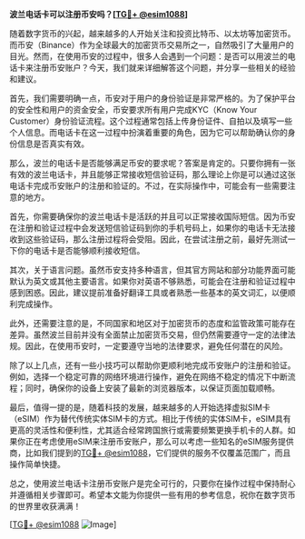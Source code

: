 **波兰电话卡可以注册币安吗？[[TG💪+ @esim1088](https://t.me/s/esim1088)]**

随着数字货币的兴起，越来越多的人开始关注和投资比特币、以太坊等加密货币。而币安（Binance）作为全球最大的加密货币交易所之一，自然吸引了大量用户的目光。然而，在使用币安的过程中，很多人会遇到一个问题：是否可以用波兰的电话卡来注册币安账户？今天，我们就来详细解答这个问题，并分享一些相关的经验和建议。

首先，我们需要明确一点，币安对于用户的身份验证是非常严格的。为了保护平台的安全性和用户的资金安全，币安要求所有用户完成KYC（Know Your Customer）身份验证流程。这个过程通常包括上传身份证件、自拍以及填写一些个人信息。而电话卡在这一过程中扮演着重要的角色，因为它可以帮助确认你的身份信息是否真实有效。

那么，波兰的电话卡是否能够满足币安的要求呢？答案是肯定的。只要你拥有一张有效的波兰电话卡，并且能够正常接收短信验证码，那么理论上你是可以通过这张电话卡完成币安账户的注册和验证的。不过，在实际操作中，可能会有一些需要注意的地方。

首先，你需要确保你的波兰电话卡是活跃的并且可以正常接收国际短信。因为币安在注册和验证过程中会发送短信验证码到你的手机号码上，如果你的电话卡无法接收到这些验证码，那么注册过程将会受阻。因此，在尝试注册之前，最好先测试一下你的电话卡是否能够顺利接收短信。

其次，关于语言问题。虽然币安支持多种语言，但其官方网站和部分功能界面可能默认为英文或其他主要语言。如果你对英语不够熟悉，可能会在注册和验证过程中感到困惑。因此，建议提前准备好翻译工具或者熟悉一些基本的英文词汇，以便顺利完成操作。

此外，还需要注意的是，不同国家和地区对于加密货币的态度和监管政策可能存在差异。虽然波兰目前并没有全面禁止加密货币交易，但仍然需要遵守一定的法律法规。因此，在使用币安时，一定要遵守当地的法律要求，避免任何潜在的风险。

除了以上几点，还有一些小技巧可以帮助你更顺利地完成币安账户的注册和验证。例如，选择一个稳定可靠的网络环境进行操作，避免在网络不稳定的情况下中断流程；同时，确保你的设备上安装了最新的浏览器版本，以保证页面加载顺畅。

最后，值得一提的是，随着科技的发展，越来越多的人开始选择虚拟SIM卡（eSIM）作为替代传统实体SIM卡的方式。相比于传统的实体SIM卡，eSIM具有更高的灵活性和便利性，尤其适合经常跨国旅行或需要频繁更换手机卡的人群。如果你正在考虑使用eSIM来注册币安账户，那么可以考虑一些知名的eSIM服务提供商，比如我们提到的[TG💪+ @esim1088](https://t.me/s/esim1088)，它们提供的服务不仅覆盖范围广，而且操作简单快捷。

总之，使用波兰电话卡注册币安账户是完全可行的，只要你在操作过程中保持耐心并遵循相关步骤即可。希望本文能为你提供一些有用的参考信息，祝你在数字货币的世界里收获满满！

[[TG💪+ @esim1088](https://t.me/s/esim1088) ![Image](https://i.postimg.cc/4NQfJmqS/Snipaste-2025-05-13-00-14-12.png)]